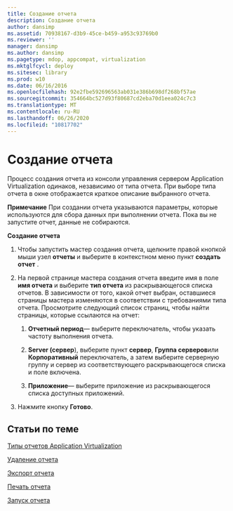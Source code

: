 ```yaml
---
title: Создание отчета
description: Создание отчета
author: dansimp
ms.assetid: 70938167-d3b9-45ce-b459-a953c93769b0
ms.reviewer: ''
manager: dansimp
ms.author: dansimp
ms.pagetype: mdop, appcompat, virtualization
ms.mktglfcycl: deploy
ms.sitesec: library
ms.prod: w10
ms.date: 06/16/2016
ms.openlocfilehash: 92e2fbe592696563ab031e386b698df268bf57ae
ms.sourcegitcommit: 354664bc527d93f80687cd2eba70d1eea024c7c3
ms.translationtype: MT
ms.contentlocale: ru-RU
ms.lasthandoff: 06/26/2020
ms.locfileid: "10817702"
---
```

# Создание отчета


Процесс создания отчета из консоли управления сервером Application Virtualization одинаков, независимо от типа отчета. При выборе типа отчета в окне отображается краткое описание выбранного отчета.

**Примечание**  При создании отчета указываются параметры, которые используются для сбора данных при выполнении отчета. Пока вы не запустите отчет, данные не собираются.

 

**Создание отчета**

1.  Чтобы запустить мастер создания отчета, щелкните правой кнопкой мыши узел **отчеты** и выберите в контекстном меню пункт **создать отчет** .

2.  На первой странице мастера создания отчета введите имя в поле **имя отчета** и выберите **тип отчета** из раскрывающегося списка отчетов. В зависимости от того, какой отчет выбран, оставшиеся страницы мастера изменяются в соответствии с требованиями типа отчета. Просмотрите следующий список страниц, чтобы найти страницы, которые ссылаются на отчет:

    1.  **Отчетный период**— выберите переключатель, чтобы указать частоту выполнения отчета.

    2.  **Server (сервер**), выберите пункт **сервер**, **Группа серверов**или **Корпоративный** переключатель, а затем выберите серверную группу и сервер из соответствующего раскрывающегося списка и поле включена.

    3.  **Приложение**— выберите приложение из раскрывающегося списка доступных приложений.

3.  Нажмите кнопку **Готово**.

## Статьи по теме


[Типы отчетов Application Virtualization](application-virtualization-report-types.md)

[Удаление отчета](how-to-delete-a-reportserver.md)

[Экспорт отчета](how-to-export-a-reportserver.md)

[Печать отчета](how-to-print-a-reportserver.md)

[Запуск отчета](how-to-run-a-reportserver.md)

 

 





